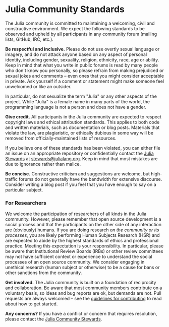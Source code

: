 Julia Community Standards
=========================

The Julia community is committed to maintaining a welcoming, civil and constructive environment. We expect the following standards to be observed and upheld by all participants in any community forum (mailing lists, GitHub, IRC, etc.).

**Be respectful and inclusive.**
Please do not use overtly sexual language or imagery, and do not attack anyone based on any aspect of personal identity, including gender, sexuality, religion, ethnicity, race, age or ability. Keep in mind that what you write in public forums is read by many people who don't know you personally, so please refrain from making prejudiced or sexual jokes and comments – even ones that you might consider acceptable in private. Ask yourself if a comment or statement might make someone feel unwelcomed or like an outsider.

In particular, do not sexualize the term "Julia" or any other aspects of the project. While "Julia" is a female name in many parts of the world, the programming language is not a person and does not have a gender.

**Give credit.**
All participants in the Julia community are expected to respect copyright laws and ethical attribution standards. This applies to both code and written materials, such as documentation or blog posts. Materials that violate the law, are plagiaristic, or ethically dubious in some way will be removed from officially-maintained lists of resources.

If you believe one of these standards has been violated, you can either file an issue on an appropriate repository or confidentially contact the [Julia Stewards](https://julialang.org/community/stewards/) at [stewards@julialang.org](mailto:stewards@julialang.org). Keep in mind that most mistakes are due to ignorance rather than malice.

**Be concise.**
Constructive criticism and suggestions are welcome, but high-traffic forums do not generally have the bandwidth for extensive discourse. Consider writing a blog post if you feel that you have enough to say on a particular subject.

### For Researchers

We welcome the participation of researchers of all kinds in the Julia community. However, please remember that open source development is a social process and that the participants on the other side of any interaction are (obviously) humans. If you are doing research *on the community or its processes*, you are likely performing Human Subjects Research (HSR) and are expected to abide by the highest standards of ethics and professional practice. Meeting this expectation is your responsibility. In particular, please be aware that Institutional Review Boards (IRBs) or other review committees may not have sufficient context or experience to understand the social processes of an open source community. We consider engaging in unethical research (human subject or otherwise) to be a cause for bans or other sanctions from the community.

**Get involved.**
The Julia community is built on a foundation of reciprocity and collaboration. Be aware that most community members contribute on a voluntary basis, so ideas and bug reports are ok, but demands are not. Pull requests are always welcomed – see the [guidelines for contributing](https://github.com/JuliaLang/julia/blob/master/CONTRIBUTING.md) to read about how to get started.

**Any concerns?**
If you have a conflict or concern that requires resolution, please contact the [Julia Community Stewards](https://julialang.org/community/stewards/).
